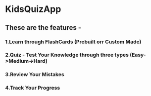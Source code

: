 # KidsQuizApp


## These are the features - 

### 1.Learn through FlashCards (Prebuilt orr Custom Made)
### 2.Quiz - Test Your Knowledge through three types (Easy->Medium->Hard)
### 3.Review Your Mistakes
### 4.Track Your Progress

